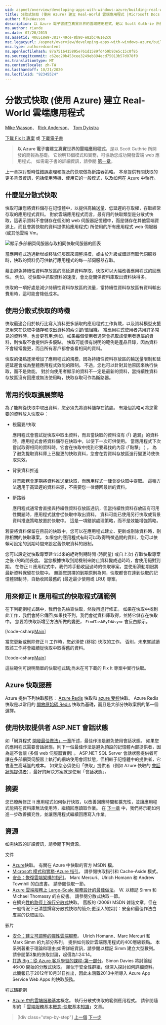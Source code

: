 ```yaml
---
uid: aspnet/overview/developing-apps-with-windows-azure/building-real-world-cloud-apps-with-windows-azure/distributed-caching
title: 分散式快取 (使用 Azure) 建立 Real-World 雲端應用程式 |Microsoft Docs
author: MikeWasson
description: 以 Azure 電子書建立真實世界的雲端應用程式，是以 Scott Guthrie 所開發的簡報為基礎。 它會解釋13個模式和實務，
ms.author: riande
ms.date: 07/20/2015
ms.assetid: 406518e9-3817-49ce-8b90-e82bc461e2c0
msc.legacyurl: /aspnet/overview/developing-apps-with-windows-azure/building-real-world-cloud-apps-with-windows-azure/distributed-caching
msc.type: authoredcontent
ms.openlocfilehash: 87a7516415895e761d1589fd459b93e5c15c0f85
ms.sourcegitcommit: c62ec20b453cee3249eb894ecd75013b57d078f0
ms.translationtype: MT
ms.contentlocale: zh-TW
ms.lasthandoff: 10/21/2020
ms.locfileid: "92345524"
---
```

# <a name="distributed-caching-building-real-world-cloud-apps-with-azure"></a>分散式快取 (使用 Azure) 建立 Real-World 雲端應用程式

[Mike Wasson](https://github.com/MikeWasson)、 [Rick Anderson](https://twitter.com/RickAndMSFT)、 [Tom Dykstra](https://github.com/tdykstra)

[下載 Fix It 專案](https://code.msdn.microsoft.com/Fix-It-app-for-Building-cdd80df4) 或 [下載電子書](https://blogs.msdn.com/b/microsoft_press/archive/2014/07/23/free-ebook-building-cloud-apps-with-microsoft-azure.aspx)

> **以 Azure 電子書建立真實世界的雲端應用程式**，是以 Scott Guthrie 所開發的簡報為基礎。 它說明13個模式和實務，可協助您成功開發雲端 web 應用程式。 如需電子書的詳細資訊，請參閱 [第一章](introduction.md)。

上一章探討暫時性錯誤處理和提及的快取做為斷路器策略。 本章提供有關快取的更多背景資訊，包括使用時機、使用它的一般模式，以及如何在 Azure 中執行。

## <a name="what-is-distributed-caching"></a>什麼是分散式快取

快取可讓您將資料儲存在記憶體中，以提供高輸送量、低延遲的存取權，存取經常存取的應用程式資料。 對於雲端應用程式而言，最有用的快取類型是分散式快取，這表示資料不會儲存在個別的 web 伺服器記憶體中，而是儲存在其他雲端資源上，而且會將快取的資料提供給應用程式) 所使用的所有應用程式 web 伺服器 (或其他雲端 Vm。

![顯示多部網頁伺服器存取相同快取伺服器的圖表](distributed-caching/_static/image1.png)

當應用程式透過新增或移除伺服器來調整規模，或由於升級或錯誤而取代伺服器時，快取的資料仍可供執行應用程式的每一部伺服器存取。

藉由避免持續性資料存放區的高延遲資料存取，快取可以大幅改善應用程式的回應性。 例如，從快取中抓取資料的速度，會比從關係資料庫取出資料快得多。

快取的一項好處是減少持續性資料存放區的流量，當持續性資料存放區有資料輸出費用時，這可能會降低成本。

## <a name="when-to-use-distributed-caching"></a>使用分散式快取的時機

快取最適合用於執行比寫入資料更多讀取的應用程式工作負載，以及資料模型支援您用來在快取中儲存和取出資料的索引鍵/值組織。 當應用程式使用者共用許多常見的資料時，也會更有用;例如，如果每個使用者通常會抓取該使用者專屬的資料，則快取不會提供許多優點。 快取可能很有説明的範例是產品目錄，因為資料不會經常變更，而且所有客戶都會查看相同的資料。

快取的優點逐漸增加了應用程式的規模，因為持續性資料存放區的輸送量限制和延遲延遲會成為整體應用程式效能的限制。 不過，您也可以針對其他原因來執行快取，而不是效能。 對於向使用者顯示的資料不一定是最新的資料，當持續性資料存放區沒有回應或無法使用時，快取存取可作為斷路器。

## <a name="popular-cache-population-strategies"></a>常用的快取擴展策略

為了能夠從快取中取出資料，您必須先將資料儲存在該處。 有幾個策略可將您需要的資料放入快取中：

- 視需要/快取

    應用程式會嘗試從快取中取出資料，而且當快取的資料沒有 (「) 遺漏」的資料時，應用程式會將資料儲存在快取中，以便下一次可供使用。 當應用程式下次嘗試取得相同的資料時，它會在快取中找到它要尋找的內容 (「點擊」 ) 。 為了避免提取資料庫上已變更的快取資料，您會在對資料存放區進行變更時使快取失效。
- 背景資料推送

    背景服務會定期將資料推送至快取，而應用程式一律會從快取中提取。 這種方法適用于高延遲的資料來源，不需要您一律傳回最新的資料。
- 斷路器

    應用程式通常會直接與持續性資料存放區通訊，但當持續性資料存放區有可用性問題時，應用程式就會從快取中取出資料。 資料可能已使用另行快取或背景資料推送策略放置於快取中。 這是一項錯誤處理策略，而不是效能增強策略。

若要將資料保留在目前的快取中，您可以在應用程式建立、更新或刪除資料時，刪除相關的快取專案。 如果您的應用程式有時可以取得稍微過期的資料，您可以依賴可設定的到期時間來設定舊快取資料的限制。

您可以設定從快取專案建立以來的絕對到期時間 (時間量) 或自上次) 存取快取專案之後 (的時間長度。 當您根據快取到期機制來防止資料變成過時時，會使用絕對到期。 在修正 It 應用程式中，我們將手動收回過時的快取專案，並使用滑動期限將最新資料保留在快取中。 無論您選擇的到期原則為何，快取都會在達到快取的記憶體限制時，自動收回最舊的 (最近最少使用或 LRU) 專案。

## <a name="sample-cache-aside-code-for-fix-it-app"></a>用來修正 It 應用程式的快取程式碼範例

在下列範例程式碼中，我們會先檢查快取，然後再進行修正。 如果在快取中找到此工作，我們會將它傳回;如果找不到，我們會從資料庫取得，並將它儲存在快取中。 您要將快取新增至方法所做的變更， `FindTaskByIdAsync` 會反白顯示。

[!code-csharp[Main](distributed-caching/samples/sample1.cs?highlight=5,9-11,13-15,19)]

當您更新或刪除修正 It 工作時，您必須使 (移除) 快取的工作。 否則，未來嘗試讀取該工作將會繼續從快取中取得舊的資料。

[!code-csharp[Main](distributed-caching/samples/sample2.cs?highlight=7)]

這些範例可說明簡單的快取程式碼;尚未在可下載的 Fix It 專案中實行快取。

## <a name="azure-caching-services"></a>Azure 快取服務

Azure 提供下列快取服務： [Azure Redis](https://msdn.microsoft.com/library/dn690523.aspx) 快取和 [azure 受控](https://msdn.microsoft.com/library/dn386094.aspx)快取。 Azure Redis 快取是以常用的 [開放原始碼 Redis](http://redis.io/) 快取為基礎，而且是大部分快取案例的第一個選擇。

<a id="sessionstate"></a>
## <a name="aspnet-session-state-using-a-cache-provider"></a>使用快取提供者 ASP.NET 會話狀態

如「網頁程式 [開發最佳做法」一章](web-development-best-practices.md)所述，最佳作法是避免使用會話狀態。 如果您的應用程式需要會話狀態，則下一個最佳作法是避免預設的記憶體內部提供者，因為這不會讓 (多個 web 伺服器實例) 。 ASP.NET SQL Server 會話狀態提供者可讓在多部網頁伺服器上執行的網站使用會話狀態，但相較于記憶體中的提供者，它會產生高延遲的成本。 如果您必須使用「快取」提供者（例如 Azure 快取的 [會話狀態提供者](https://msdn.microsoft.com/library/windowsazure/gg185668.aspx)），最好的解決方案就是使用「會話狀態」。

## <a name="summary"></a>摘要

您已瞭解修正 It 應用程式如何執行快取，以改善回應時間和擴充性，並讓應用程式能夠在資料庫無法使用時，繼續回應讀取作業。 在 [下一章](queue-centric-work-pattern.md) 中，我們將示範如何進一步改善擴充性，並讓應用程式繼續回應寫入作業。

## <a name="resources"></a>資源

如需快取的詳細資訊，請參閱下列資源。

文件

- [Azure](https://msdn.microsoft.com/library/gg278356.aspx)快取。 有關在 Azure 中快取的官方 MSDN 檔。
- [Microsoft 模式和實務-Azure 指引](https://msdn.microsoft.com/library/dn568099.aspx)。 請參閱快取指引和 Cache-Aside 模式。
- [安全：恢復雲端架構的指引](https://msdn.microsoft.com/library/windowsazure/jj853352.aspx)。 Marc Mercuri、Ulrich Homann 和 Andrew Townhill 的白皮書。 請參閱快取一節。
- [Azure 雲端服務上 Large-Scale 服務設計的最佳做法](https://msdn.microsoft.com/library/windowsazure/jj717232.aspx)。 W. 以標記 Simm 和 Michael Thomassy 的白皮書。 請參閱分散式快取一節。
- 在擴充[性的路徑上進行分散式](https://msdn.microsoft.com/magazine/dd942840.aspx)快取。 舊版的 (2009) MSDN 雜誌文章，但在一般情況下已清楚撰寫分散式快取的簡介;更深入的探討：安全和最佳作法白皮書的快取區段。

影片

- [安全：建立可調整的彈性雲端服務](https://channel9.msdn.com/Series/FailSafe)。 Ulrich Homann、Marc Mercuri 和 Mark Simm 的九部分系列。 提供如何設計雲端應用程式的400層級觀點。 本系列著重于理論和理由;如需詳細資訊，請參閱以標記 Simm 建立大型數列。 請參閱第3集的快取討論，起價為1:24:14。
- [打造 Big：從 Azure 客戶學習的課程-第一部分](https://channel9.msdn.com/Events/Build/2012/3-029)。Simon Davies 將討論從46:00 開始的分散式快取。 類似于安全性群組，但深入探討如何詳細資料。 此簡報已于2012年10月31日推出，因此未涵蓋2013中所導入 Azure App Service Web Apps 的快取服務。

程式碼範例

- [Azure 中的雲端服務基本](https://code.msdn.microsoft.com/Cloud-Service-Fundamentals-4ca72649)概念。 執行分散式快取的範例應用程式。 請參閱隨附的「 [雲端服務基本概念-快取基本知識](https://blogs.msdn.com/b/windowsazure/archive/2013/10/03/cloud-service-fundamentals-caching-basics.aspx)」文章。

> [!div class="step-by-step"]
> [上一個](transient-fault-handling.md) 
> [下一步](queue-centric-work-pattern.md)

